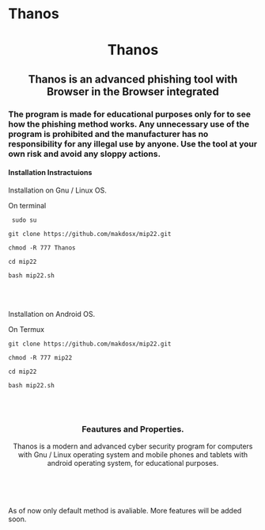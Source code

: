 # Thanos

 <h1 align="center"> Thanos </h1>
 
 <h2 align="center"> Thanos is an advanced phishing tool with Browser in the Browser integrated </h2>
 
<h3>

The program is made for educational purposes only for to see how the phishing method works.
Any unnecessary use of the program is prohibited and the manufacturer has no responsibility for any illegal use by anyone.
Use the tool at your own risk and avoid any sloppy actions.

 </h3>


<h4> Installation Instractuions </h4>

<p>

Installation on Gnu / Linux OS. </br>

On terminal </br>

```
 sudo su 
```

```
git clone https://github.com/makdosx/mip22.git
```
```
chmod -R 777 Thanos 
```

```
cd mip22
```

```
bash mip22.sh
```

</br> </br>


Installation on Android OS. </br>

On Termux </br>

```
git clone https://github.com/makdosx/mip22.git
```

```
chmod -R 777 mip22 
```

```
cd mip22 
```

```
bash mip22.sh
```

</br> </br>

</p>



<h3 align="center">
Feautures and Properties.
</h3>

<p align="center">
Thanos is a modern and advanced cyber security program for computers with Gnu / Linux operating system and mobile phones and tablets with android operating system, for educational purposes.
</p>

<br/> <br/> <br/> 
<p>
As of now only default method is avaliable. More features will be added soon. 
</p> 
